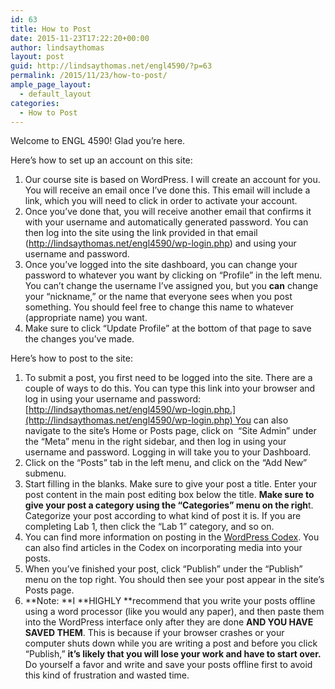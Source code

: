 ```yaml
---
id: 63
title: How to Post
date: 2015-11-23T17:22:20+00:00
author: lindsaythomas
layout: post
guid: http://lindsaythomas.net/engl4590/?p=63
permalink: /2015/11/23/how-to-post/
ample_page_layout:
  - default_layout
categories:
  - How to Post
---
```

Welcome to ENGL 4590! Glad you&#8217;re here.

Here’s how to set up an account on this site:

  1. Our course site is based on WordPress. I will create an account for you. You will receive an email once I’ve done this. This email will include a link, which you will need to click in order to activate your account.
  2. Once you’ve done that, you will receive another email that confirms it with your username and automatically generated password. You can then log into the site using the link provided in that email (<a href="http://lindsaythomas.net/engl4590/wp-login.php" target="_blank">http://lindsaythomas.net/engl4590/wp-login.php</a>) and using your username and password.
  3. Once you’ve logged into the site dashboard, you can change your password to whatever you want by clicking on “Profile” in the left menu. You can’t change the username I’ve assigned you, but you **can** change your “nickname,” or the name that everyone sees when you post something. You should feel free to change this name to whatever (appropriate name) you want.
  4. Make sure to click “Update Profile” at the bottom of that page to save the changes you’ve made.

Here’s how to post to the site:

  1. To submit a post, you first need to be logged into the site. There are a couple of ways to do this. You can type this link into your browser and log in using your username and password: [http://lindsaythomas.net/engl4590/wp-login.php.](http://lindsaythomas.net/engl4590/wp-login.php) You can also navigate to the site’s Home or Posts page, click on  “Site Admin” under the “Meta” menu in the right sidebar, and then log in using your username and password. Logging in will take you to your Dashboard.
  2. Click on the “Posts” tab in the left menu, and click on the “Add New” submenu.
  3. Start filling in the blanks. Make sure to give your post a title. Enter your post content in the main post editing box below the title. **Make sure to give your post a category using the “Categories” menu on the righ**t. Categorize your post according to what kind of post it is. If you are completing Lab 1, then click the “Lab 1” category, and so on.
  4. You can find more information on posting in the <a href="http://codex.wordpress.org/Writing_Posts" target="_blank">WordPress Codex</a>. You can also find articles in the Codex on incorporating media into your posts.
  5. When you’ve finished your post, click “Publish” under the “Publish” menu on the top right. You should then see your post appear in the site’s Posts page.
  6. **Note: **I **HIGHLY **recommend that you write your posts offline using a word processor (like you would any paper), and then paste them into the WordPress interface only after they are done **AND YOU HAVE SAVED THEM**. This is because if your browser crashes or your computer shuts down while you are writing a post and before you click &#8220;Publish,&#8221; **it&#8217;s likely that you will lose your work and have to start over.** Do yourself a favor and write and save your posts offline first to avoid this kind of frustration and wasted time.